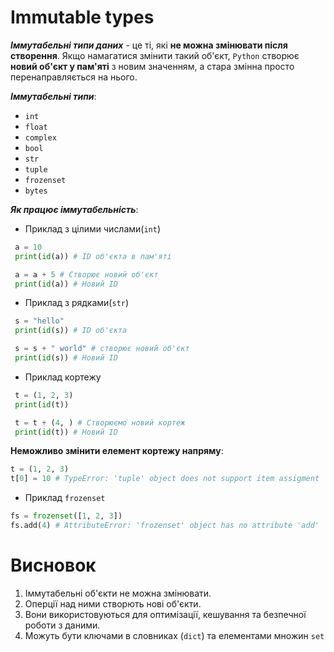 # Immutable types 

***Іммутабельні типи даних*** - це ті, які **не можна змінювати після створення**. Якщо намагатися змінити такий об'єкт, `Python` створює **новий об'єкт у пам'яті** з новим значенням, а стара змінна просто перенаправляється на нього.

***Іммутабельні типи***:

 - `int`
 - `float`
 - `complex`
 - `bool`
 - `str`
 - `tuple`
 - `frozenset`
 - `bytes`

***Як працює іммутабельність***:

 - Приклад з цілими числами(`int`)
 ```python 
  a = 10
  print(id(a)) # ID об'єкта в пам'яті

  a = a + 5 # Створює новий об'єкт
  print(id(a)) # Новий ID 
 ```


 - Приклад з рядками(`str`)

 ```python 
  s = "hello"
  print(id(s)) # ID об'єкта

  s = s + " world" # створює новий об'єкт
  print(id(s)) # Новий ID 
 ```

 - Приклад кортежу
 ```python
  t = (1, 2, 3)
  print(id(t))

  t = t + (4, ) # Створюємо новий кортеж 
  print(id(t)) # Новий ID 
 ```

  **Неможливо змінити елемент кортежу напряму**:

  ```python 
  t = (1, 2, 3)
  t[0] = 10 # TypeError: 'tuple' object does not support item assigment
  ```
 - Приклад `frozenset`
  ```python
  fs = frozenset([1, 2, 3])
  fs.add(4) # AttributeError: 'frozenset' object has no attribute 'add'
  ```

# Висновок

1. Іммутабельні об'єкти не можна змінювати.
2. Оперції над ними створють нові об'єкти.
3. Вони використовуються для оптимізації, кешування та безпечної роботи з даними.
4. Можуть бути ключами в словниках (`dict`) та елементами множин `set`
